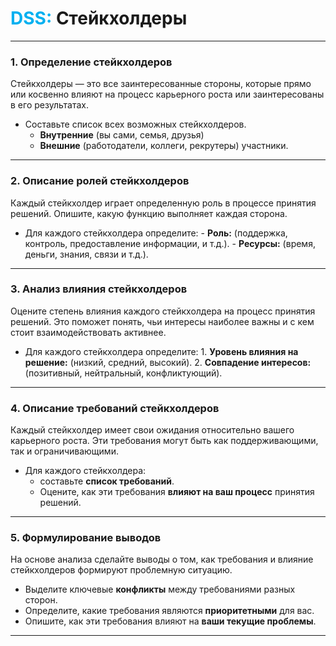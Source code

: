 
# <font color="#00b0f0">DSS:</font> Стейкхолдеры

---
### **1. Определение стейкхолдеров**
Стейкхолдеры — это все заинтересованные стороны, которые прямо или косвенно влияют на процесс карьерного роста или заинтересованы в его результатах.

- Составьте список всех возможных стейкхолдеров.
	- **Внутренние** (вы сами, семья, друзья)
	- **Внешние** (работодатели, коллеги, рекрутеры) участники.

---

### **2. Описание ролей стейкхолдеров**
Каждый стейкхолдер играет определенную роль в процессе принятия решений. Опишите, какую функцию выполняет каждая сторона.

- Для каждого стейкхолдера определите:
	  - **Роль:** (поддержка, контроль, предоставление информации, и т.д.).
	  - **Ресурсы:** (время, деньги, знания, связи и т.д.).

---

### **3. Анализ влияния стейкхолдеров**
Оцените степень влияния каждого стейкхолдера на процесс принятия решений. Это поможет понять, чьи интересы наиболее важны и с кем стоит взаимодействовать активнее.

- Для каждого стейкхолдера определите:
	  1. **Уровень влияния на решение:** (низкий, средний, высокий).
	  2. **Совпадение интересов:** (позитивный, нейтральный, конфликтующий).

---

### **4. Описание требований стейкхолдеров**
Каждый стейкхолдер имеет свои ожидания относительно вашего карьерного роста. Эти требования могут быть как поддерживающими, так и ограничивающими.
- Для каждого стейкхолдера: 
	- составьте **список требований**.
	- Оцените, как эти требования **влияют на ваш процесс** принятия решений.

---

### **5. Формулирование выводов**
На основе анализа сделайте выводы о том, как требования и влияние стейкхолдеров формируют проблемную ситуацию.

- Выделите ключевые **конфликты** между требованиями разных сторон.
- Определите, какие требования являются **приоритетными** для вас.
- Опишите, как эти требования влияют на **ваши текущие проблемы**.

---


